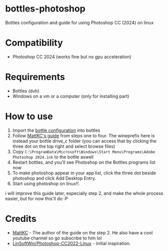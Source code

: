 # bottles-photoshop
Bottles configuration and guide for using Photoshop CC (2024) on linux

# Compatibility

- Photoshop CC 2024 (works fine but no gpu acceleration)

# Requirements

- Bottles (duh)
- Windows on a vm or a computer (only for installing part)

# How to use

1. Import the [bottle configuration](https://raw.githubusercontent.com/warofzen/bottles-photoshop/main/Photoshop.yml) into bottles
2. Follow [MattKC's guide](https://forum.mattkc.com/viewtopic.php?t=336) from steps one to four. The wineprefix here is instead your bottle drive_c folder (you can access that by clicking the three dot on the top right and select browse files)
3. Copy `C:\ProgramData\Microsoft\Windows\Start Menu\Programs\Adobe Photoshop 2024.ink` to the bottle aswell
4. Restart bottles, and you'll see Photoshop on the Bottles programs list now
5. To make photoshop appear in your app list, click the three dot beside photoshop and click Add Desktop Entry.
6. Start using photoshop on linux!!.

i will improve this guide later, especially step 2, and make the whole process easier, but for now this'll do :P

# Credits

- [MattKC](https://mattkc.com/) - The author of the guide on the step 2. He also have a cool youtube channel so go subscribe to him lol
- [LinSoftWin/Photoshop-CC2022-Linux](https://github.com/LinSoftWin/Photoshop-CC2022-Linux/) - initial inspiration.
